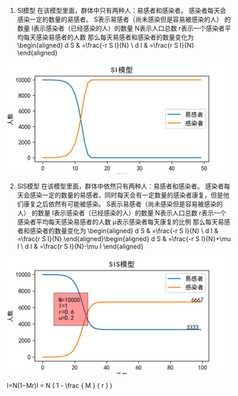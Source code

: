 1. SI模型
在该模型里面，群体中只有两种人：易感者和感染者。
感染者每天会感染一定的数量的易感者。
S表示易感者（尚未感染但是容易被感染的人） 的数量
I表示感染者（已经感染的人）的数量
N表示人口总数
r表示一个感染者平均每天感染易感者的人数
那么每天易感者和感染者的数量变化为
\begin{aligned}
d S & =\frac{-r S I}{N} \\
d I & =\frac{r S I}{N}
\end{aligned}

![可视化展示](/传染病/可视化/si.png)

2. SIS模型
在该模型里面，群体中依然只有两种人：易感者和感染者。
感染者每天会感染一定的数量的易感者，同时每天会有一定数量的感染者康复，但是他们康复之后依然有可能被感染。
S表示易感者（尚未感染但是容易被感染的人） 的数量
I表示感染者（已经感染的人）的数量
N表示人口总数
r表示一个感染者平均每天感染易感者的人数
μ表示感染者每天康复的比例
那么每天易感者和感染者的数量变化为
\begin{aligned}
d S & =\frac{-r S I}{N} \\
d I & =\frac{r S I}{N}
\end{aligned}\begin{aligned}
d S & =\frac{-r S I}{N}+\mu I \\
d I & =\frac{r S I}{N}-\mu I
\end{aligned}

![可视化展示](/传染病/可视化/sis.png)

I=N(1−Mr)I = N ( 1 - \frac { M } { r } )
